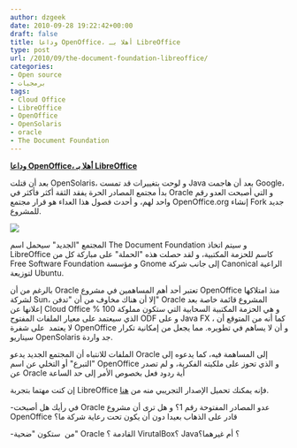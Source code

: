 ```yaml
---
author: dzgeek
date: 2010-09-28 19:22:42+00:00
draft: false
title: وداعا OpenOffice، أهلا بـ LibreOffice
type: post
url: /2010/09/the-document-foundation-libreoffice/
categories:
- Open source
- برمجيات
tags:
- Cloud Office
- LibreOffice
- OpenOffice
- OpenSolaris
- oracle
- The Document Foundation
---
```


[**وداعا OpenOffice، أهلا بـ LibreOffice**](https://www.it-scoop.com/2010/09/the-document-foundation-libreoffice)


بعد أن قتلت OpenSolaris، و لوحت بتغييرات قد تمست Java بعد أن هاجمت Google، بدأ مجتمع المصادر الحرة يفقد الثقة أكثر فأكثر في Oracle و التي أصبحت العدو رقم واحد لهم، و أحدث فصول هذا العداء هو قرار مجتمع OpenOffice.org إنشاء Fork جديد للمشروع.

[![](https://www.it-scoop.com/wp-content/uploads/2010/09/LO_StartCenter_Small.png)
](https://www.it-scoop.com/2010/09/the-document-foundation-libreoffice)

المجتمع "الجديد" سيحمل اسم The Document Foundation و سيتم اتخاذ LibreOffice كاسم للحزمة المكتبية، و لقد حصلت هذه "الحملة" على مباركة كل من Free Software Foundation و مؤسسة Gnome إلى جانب شركة Canonical الراعية لتوزيعة Ubuntu.

بالرغم من أن Oracle تعتبر أحد أهم المساهمين في مشروع OpenOffice منذ امتلاكها لشركة Sun، إلا أن هناك مخاوف من أن "تدفن" Oracle المشروع قائمة خاصة بعد إعلانها عن Cloud Office و هي الحزمة المكتبية السحابية التي ستكون مملوكة 100 % الذي سيعتمد على معيار الملفات المفتوح ODF و على Java FX ، كما أنه من المتوقع أن لا يعتمد  على شفرة OpenOffice و أن لا يساهم في تطويره. مما يجعل من إمكانية تكرار سيناريو OpenSolaris جد واردة.

الملفات للانتباه أن المجتمع الجديد يدعو Oracle إلى المساهمة فيه، كما يدعوه إلى "التبرع" أو التخلي عن اسم OpenOffice و الذي تحوز على ملكيته الفكرية، و لم تصدر عن Oracle أية ردود فعل بخصوص الأمر إلى حد الساعة

إن كنت مهتما بتجربة LibreOffice فإنه يمكنك تحميل الإصدار التجريبي منه من [هنا](http://www.documentfoundation.org/download/).

-في رأيك هل أصبحت Oracle عدو المصادر المفتوحة رقم 1؟ و هل ترى أن مشروع OpenOffice قادر على الذهاب بعيدا دون أن يكون تحت رعاية شركة ما؟

-من  ستكون "ضحية" Oracle القادمة ؟ VirutalBox؟ Java؟ أم غيرهما؟

